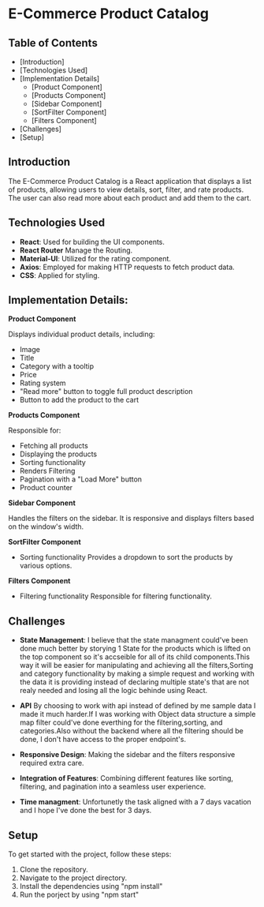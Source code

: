 # E-Commerce Product Catalog

## Table of Contents

- [Introduction]
- [Technologies Used]   
- [Implementation Details]
  - [Product Component]
  - [Products Component]
  - [Sidebar Component]
  - [SortFilter Component]
  - [Filters Component] 
- [Challenges]
- [Setup]

## Introduction

The E-Commerce Product Catalog is a React application that displays a list of products, allowing users to view details, sort, filter, and rate products. The user can also read more about each product and add them to the cart.

## Technologies Used

- **React**: Used for building the UI components.
- **React Router** Manage the Routing.
- **Material-UI**: Utilized for the rating component.
- **Axios**: Employed for making HTTP requests to fetch product data.
- **CSS**: Applied for styling.

## Implementation Details:



 **Product Component**

Displays individual product details, including:
- Image
- Title
- Category with a tooltip
- Price
- Rating system
- "Read more" button to toggle full product description
- Button to add the product to the cart

 **Products Component**

Responsible for:
- Fetching all products
- Displaying the products
- Sorting functionality
- Renders Filtering
- Pagination with a "Load More" button
- Product counter

 **Sidebar Component**

Handles the filters on the sidebar. It is responsive and displays filters based on the window's width.

 **SortFilter Component**

- Sorting functionality
Provides a dropdown to sort the products by various options.

**Filters Component**

- Filtering functionality
Responsible for filtering functionality.

## Challenges

- **State Management**: I believe that the state managment could've been done much better by storying 1 State for the products which is lifted on the top component so it's accseible for all of its child components.This way it will be easier for manipulating and achieving all the filters,Sorting and category functionality by making a simple request and working with the data it is providing instead of declaring multiple state's that are not realy needed and losing all the logic behinde using React.

- **API** By choosing to work with api instead of defined by me sample data I made it much harder.If I was working with Object data structure a simple map filter could've done everthing for the filtering,sorting, and categories.Also without the backend where all the filtering should be done, I don't have access to the proper endpoint's.

- **Responsive Design**: Making the sidebar and the filters responsive required extra care.

- **Integration of Features**: Combining different features like sorting, filtering, and pagination into a seamless user experience.

- **Time managment**: Unfortunetly the task aligned with a 7 days vacation and I hope I've done the best for 3 days.
## Setup

To get started with the project, follow these steps:

1. Clone the repository.
2. Navigate to the project directory.
3. Install the dependencies using "npm install"
4. Run the porject by using "npm start"
